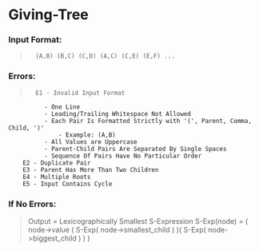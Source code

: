 # Giving-Tree

### Input Format:
>       (A,B) (B,C) (C,D) (A,C) (C,E) (E,F) ...

### Errors:
>       E1 - Invalid Input Format
              - One Line
              - Leading/Trailing Whitespace Not Allowed
              - Each Pair Is Formatted Strictly with '(', Parent, Comma, Child, ')'
                  - Example: (A,B)
              - All Values are Uppercase
              - Parent-Child Pairs Are Separated By Single Spaces
              - Sequence Of Pairs Have No Particular Order
        E2 - Duplicate Pair
        E3 - Parent Has More Than Two Children
        E4 - Multiple Roots
        E5 - Input Contains Cycle

### If No Errors:
>   Output = Lexicographically Smallest S-Expression
        S-Exp(node) = ( node->value ( S-Exp( node->smallest_child ) )( S-Exp( node->biggest_child ) ) )
